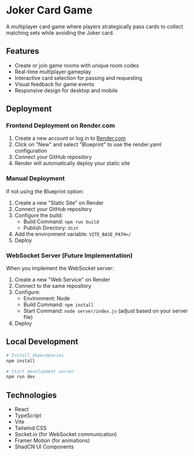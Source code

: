 # Joker Card Game

A multiplayer card game where players strategically pass cards to collect matching sets while avoiding the Joker card.

## Features

- Create or join game rooms with unique room codes
- Real-time multiplayer gameplay
- Interactive card selection for passing and requesting
- Visual feedback for game events
- Responsive design for desktop and mobile

## Deployment

### Frontend Deployment on Render.com

1. Create a new account or log in to [Render.com](https://render.com)
2. Click on "New" and select "Blueprint" to use the render.yaml configuration
3. Connect your GitHub repository
4. Render will automatically deploy your static site

### Manual Deployment

If not using the Blueprint option:

1. Create a new "Static Site" on Render
2. Connect your GitHub repository
3. Configure the build:
   - Build Command: `npm run build`
   - Publish Directory: `dist`
4. Add the environment variable: `VITE_BASE_PATH=/`
5. Deploy

### WebSocket Server (Future Implementation)

When you implement the WebSocket server:

1. Create a new "Web Service" on Render
2. Connect to the same repository
3. Configure:
   - Environment: Node
   - Build Command: `npm install`
   - Start Command: `node server/index.js` (adjust based on your server file)
4. Deploy

## Local Development

```bash
# Install dependencies
npm install

# Start development server
npm run dev
```

## Technologies

- React
- TypeScript
- Vite
- Tailwind CSS
- Socket.io (for WebSocket communication)
- Framer Motion (for animations)
- ShadCN UI Components
